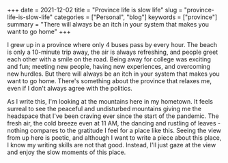 +++
date = 2021-12-02
title = "Province life is slow life"
slug = "province-life-is-slow-life"
categories = ["Personal", "blog"]
keywords = ["province"]
summary = "There will always be an itch in your system that makes you want to go home"
+++

I grew up in a province where only 4 buses pass by every hour. The beach is only a 10-minute trip away, the air is always refreshing, and people greet each other with a smile on the road. Being away for college was exciting and fun; meeting new people, having new experiences, and overcoming new hurdles. But there will always be an itch in your system that makes you want to go home. There's something about the province that relaxes me, even if I don't always agree with the politics.

As I write this, I'm looking at the mountains here in my hometown. It feels surreal to see the peaceful and undisturbed mountains giving me the headspace that I've been craving ever since the start of the pandemic. The fresh air, the cold breeze even at 11 AM, the dancing and rustling of leaves - nothing compares to the gratitude I feel for a place like this. Seeing the view from up here is poetic, and although I want to write a piece about this place, I know my writing skills are not that good. Instead, I'll just gaze at the view and enjoy the slow moments of this place.